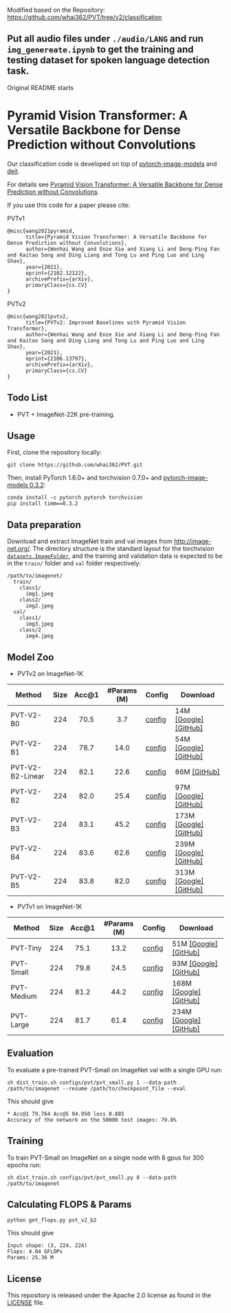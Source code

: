 Modified based on the Repository: https://github.com/whai362/PVT/tree/v2/classification

Put all audio files under `./audio/LANG` and run `img_genereate.ipynb` to get the training and testing dataset for spoken language detection task. 
----

Original README starts

# Pyramid Vision Transformer: A Versatile Backbone for Dense Prediction without Convolutions

Our classification code is developed on top of [pytorch-image-models](https://github.com/rwightman/pytorch-image-models) and [deit](https://github.com/facebookresearch/deit).

For details see [Pyramid Vision Transformer: A Versatile Backbone for Dense Prediction without Convolutions](https://arxiv.org/pdf/2102.12122.pdf). 

If you use this code for a paper please cite:


PVTv1
```
@misc{wang2021pyramid,
      title={Pyramid Vision Transformer: A Versatile Backbone for Dense Prediction without Convolutions}, 
      author={Wenhai Wang and Enze Xie and Xiang Li and Deng-Ping Fan and Kaitao Song and Ding Liang and Tong Lu and Ping Luo and Ling Shao},
      year={2021},
      eprint={2102.12122},
      archivePrefix={arXiv},
      primaryClass={cs.CV}
}
```

PVTv2
```
@misc{wang2021pvtv2,
      title={PVTv2: Improved Baselines with Pyramid Vision Transformer}, 
      author={Wenhai Wang and Enze Xie and Xiang Li and Deng-Ping Fan and Kaitao Song and Ding Liang and Tong Lu and Ping Luo and Ling Shao},
      year={2021},
      eprint={2106.13797},
      archivePrefix={arXiv},
      primaryClass={cs.CV}
}
```


## Todo List
- PVT + ImageNet-22K pre-training.

## Usage

First, clone the repository locally:
```
git clone https://github.com/whai362/PVT.git
```
Then, install PyTorch 1.6.0+ and torchvision 0.7.0+ and [pytorch-image-models 0.3.2](https://github.com/rwightman/pytorch-image-models):

```
conda install -c pytorch pytorch torchvision
pip install timm==0.3.2
```

## Data preparation

Download and extract ImageNet train and val images from http://image-net.org/.
The directory structure is the standard layout for the torchvision [`datasets.ImageFolder`](https://pytorch.org/docs/stable/torchvision/datasets.html#imagefolder), and the training and validation data is expected to be in the `train/` folder and `val` folder respectively:

```
/path/to/imagenet/
  train/
    class1/
      img1.jpeg
    class2/
      img2.jpeg
  val/
    class1/
      img3.jpeg
    class/2
      img4.jpeg
```

## Model Zoo

- PVTv2 on ImageNet-1K

| Method           | Size | Acc@1 | #Params (M) | Config                                   | Download                                                                                   |
|------------------|:----:|:-----:|:-----------:|------------------------------------------|--------------------------------------------------------------------------------------------|
| PVT-V2-B0        |  224 |  70.5 |     3.7     | [config](configs/pvt_v2/pvt_v2_b0.py)    | 14M [[Google]](https://drive.google.com/file/d/1qnqChpm93vtXULeTuCT_0mJ2ZKIDc-Qo/view?usp=sharing) [[GitHub]](https://github.com/whai362/PVT/releases/download/v2/pvt_v2_b0.pth) |
| PVT-V2-B1        |  224 |  78.7 |     14.0    | [config](configs/pvt_v2/pvt_v2_b1.py)    | 54M [[Google]](https://drive.google.com/file/d/1aM0KFE3f-qIpP3xfhihlULF0-NNuk1m7/view?usp=sharing) [[GitHub]](https://github.com/whai362/PVT/releases/download/v2/pvt_v2_b1.pth) |
| PVT-V2-B2-Linear |  224 |  82.1 |     22.6    | [config](configs/pvt_v2/pvt_v2_b2_li.py) | 86M [[GitHub]](https://github.com/whai362/PVT/releases/download/v2/pvt_v2_b2_li.pth) |
| PVT-V2-B2        |  224 |  82.0 |     25.4    | [config](configs/pvt_v2/pvt_v2_b2.py)    | 97M [[Google]](https://drive.google.com/file/d/1snw4TYUCD5z4d3aaId1iBdw-yUKjRmPC/view?usp=sharing) [[GitHub]](https://github.com/whai362/PVT/releases/download/v2/pvt_v2_b2.pth) |
| PVT-V2-B3        |  224 |  83.1 |     45.2    | [config](configs/pvt_v2/pvt_v2_b3.py)    | 173M [[Google]](https://drive.google.com/file/d/1PzTobv3pu5R3nb3V3lF6_DVnRDBtSmmS/view?usp=sharing) [[GitHub]](https://github.com/whai362/PVT/releases/download/v2/pvt_v2_b3.pth)|
| PVT-V2-B4        |  224 |  83.6 |     62.6    | [config](configs/pvt_v2/pvt_v2_b4.py)    | 239M [[Google]](https://drive.google.com/file/d/1LW-0CFHulqeIxV2cai45t-FyLNKGc5l0/view?usp=sharing) [[GitHub]](https://github.com/whai362/PVT/releases/download/v2/pvt_v2_b4.pth)|
| PVT-V2-B5        |  224 |  83.8 |     82.0    | [config](configs/pvt_v2/pvt_v2_b5.py)    | 313M [[Google]](https://drive.google.com/file/d/1TKQIdpOFoFs9H6aApUNJKDUK95l_gWy0/view?usp=sharing) [[GitHub]](https://github.com/whai362/PVT/releases/download/v2/pvt_v2_b5.pth)|

- PVTv1 on ImageNet-1K

| Method     | Size | Acc@1 | #Params (M) | Config                                             | Download                                                                                   |
|------------|:----:|:-----:|:-----------:|----------------------------------------------------|--------------------------------------------------------------------------------------------|
| PVT-Tiny   |  224 |  75.1 |     13.2    | [config](classification/configs/pvt/pvt_tiny.py)   | 51M [[Google]](https://drive.google.com/file/d/1yau8uMRl-mnlTAUn4I7vypss3wjVltt5/view?usp=sharing) [[GitHub]](https://github.com/whai362/PVT/releases/download/v2/pvt_tiny.pth) |
| PVT-Small  |  224 |  79.8 |     24.5    | [config](classification/configs/pvt/pvt_small.py)  | 93M [[Google]](https://drive.google.com/file/d/1ds9Rb9wRh9IzGV0CZMM0hnS0QAM_qyIF/view?usp=sharing) [[GitHub]](https://github.com/whai362/PVT/releases/download/v2/pvt_small.pth) |
| PVT-Medium |  224 |  81.2 |     44.2    | [config](classification/configs/pvt/pvt_medium.py) | 168M [[Google]](https://drive.google.com/file/d/1c2EkzszygPET83h-w4eh-Ef4V_d1a8kw/view?usp=sharing) [[GitHub]](https://github.com/whai362/PVT/releases/download/v2/pvt_medium.pth)|
| PVT-Large  |  224 |  81.7 |     61.4    | [config](classification/configs/pvt/pvt_large.py)  | 234M [[Google]](https://drive.google.com/file/d/1C07_swTQeWvppIzQrl_0H7UDk4SsalkJ/view?usp=sharing) [[GitHub]](https://github.com/whai362/PVT/releases/download/v2/pvt_large.pth)|

## Evaluation
To evaluate a pre-trained PVT-Small on ImageNet val with a single GPU run:
```
sh dist_train.sh configs/pvt/pvt_small.py 1 --data-path /path/to/imagenet --resume /path/to/checkpoint_file --eval
```
This should give
```
* Acc@1 79.764 Acc@5 94.950 loss 0.885
Accuracy of the network on the 50000 test images: 79.8%
```

## Training
To train PVT-Small on ImageNet on a single node with 8 gpus for 300 epochs run:

```
sh dist_train.sh configs/pvt/pvt_small.py 8 --data-path /path/to/imagenet
```

## Calculating FLOPS & Params

```
python get_flops.py pvt_v2_b2
```
This should give
```
Input shape: (3, 224, 224)
Flops: 4.04 GFLOPs
Params: 25.36 M
```

## License
This repository is released under the Apache 2.0 license as found in the [LICENSE](LICENSE) file.
